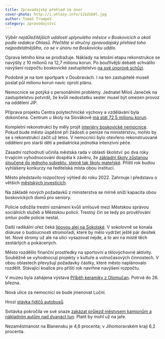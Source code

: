 ```yaml
---
title: Zpravodajský přehled za únor
cover-photo: http://i.ohlasy.info/1ibZob9l.jpg
author: Tomáš Trumpeš
category: zpravodajství
---
```


*Výběr nejdůležitějších událostí uplynulého měsíce v Boskovicích a okolí podle redakce Ohlasů. Přečtěte si stručný zpravodajský přehled toho nejpodstatnějšího, co se v únoru na Boskovicku událo.*

Oprava letního kina se prodražuje. Náklady na letošní etapu rekonstrukce se navýšily z 10 milionů na 12,7 milionu korun. Po bouřlivější debatě schválilo navýšení rozpočtu boskovické zastupitelstvo [na své únorové schůzi](http://www.ohlasy.info/clanky/2017/03/zastupitelstvo.html).

Podobně je na tom sportpark v Doubravách. I na ten zastupitelé museli poslat půl milionu korun navíc oproti plánu.

Nemocnice se potýká s personálními problémy. Jednatel Miloš Janeček na zastupitelstvu potvrdil, že kvůli nedostatku sester musel být omezen provoz na oddělení JIP.

Příprava projektu Centra polytechnické výchovy a vzdělávání byla dokončena. Centrum u školy na Slovákově [má stát 72,5 milionu korun](http://www.ohlasy.info/clanky/2017/02/centrum-technicke-vychovy.html). 

Kompletní rekonstrukcí by měly projít [interiéry boskovické nemocnice](http://www.ohlasy.info/clanky/2017/02/revitalizace-nemocnice.html). Pokud bude město úspěšné při žádosti o peníze na ministerstvu, mohlo by se s rekonstrukcí začít už letos.
V nemocnici bylo otevřeno rekonstruované oddělení pro starší děti a pediatrická jednotka intenzivní péče. 

Zásadní rozhodnutí učinila městská rada v oblasti školství: po dva roky trvajícím vyhodnocování dospěla k závěru, že [základní školy zůstanou sloučené do jednoho subjektu, stejně tak školy mateřské](http://www.ohlasy.info/clanky/2017/02/sloucene-skoly.html). Příští rok budou vyhlášeny konkurzy na ředitelská místa obou institucí.

Město představilo rozpočtový výhled do roku 2022. Zahrnuje i představu o větších [městských investicích](http://www.ohlasy.info/clanky/2017/02/prehled-investic.html).

Na základě nových požadavků z ministerstva se mírně sníží kapacita obou boskovických domů pro seniory.

Policie odložila trestní oznámení kvůli smlouvě mezi Městskou správou sociálních služeb a Městskou policií. Trestný čin se tedy po prověřování smluv podle policie nestal.

Další radikální ořez čeká [lipovou alej na Sokolské](http://www.ohlasy.info/clanky/2017/02/sokolske-lipy.html). V sokolovně se konala diskuse o budoucnosti stromořadí, které by mělo vydržet ještě pár desítek let. Nové stromy už ale na ulici vysazovat nejde, a to ani na místě těch zestárlých a pokácených.

Město rozdělilo finanční prostředky na sportovní a tělovýchovné aktivity. Souběžně se vyhodnocují projekty v kultuře a volnočasových činnostech. V obou oblastech převyšují požadavky částky, které město naplánovalo rozdělit. Stávající koalice pro příští rok navrhne navýšení rozpočtu.

V muzeu byla zahájena výstava [Příběh keramiky z Olomučan](http://boskovice.cz/v-muzeu-si-muzete-prohlednout-keramiku-z-olomucan/d-30241/p1=1019). Potrvá do 26. března.

Nová ulice za nemocnicí se bude jmenovat Luční.

Hrozí [stávka řidičů autobusů](http://blanensky.denik.cz/zpravy_region/odvraceni-stavky-ridicu-autobusu-schuzky-nikam-nevedly-tvrdi-odborari-20170222.html).

Svitávka pokročila ve své snaze [zakázat průjezd městysem kamionům a nákladním autům nad dvanáct tun](http://blanensky.denik.cz/zpravy_region/stop-prujezdu-kamionu-pres-svitavku-prvni-uspech-silnicari-i-policie-souhlasi-20170222.html). Platit by mohl už na jaře.

Nezaměstnanost na Blanensku je 4,6 procenta; v Jihomoravském kraji 6,2 procenta.
